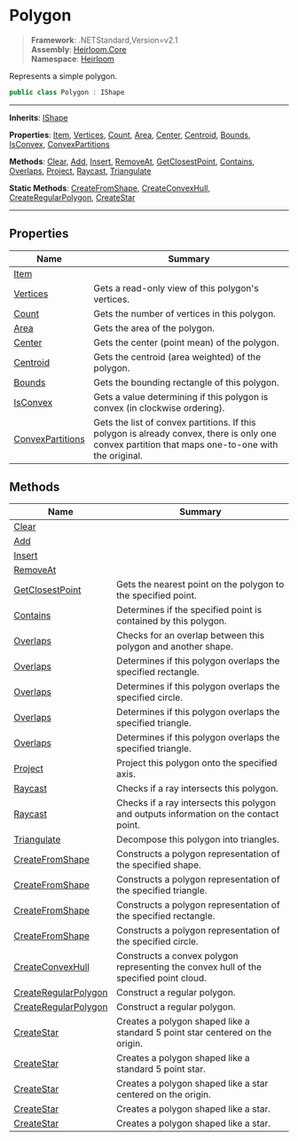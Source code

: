 # Polygon

> **Framework**: .NETStandard,Version=v2.1  
> **Assembly**: [Heirloom.Core][0]  
> **Namespace**: [Heirloom][0]  

Represents a simple polygon.

```cs
public class Polygon : IShape
```

--------------------------------------------------------------------------------

**Inherits**: [IShape][1]

**Properties**: [Item][2], [Vertices][3], [Count][4], [Area][5], [Center][6], [Centroid][7], [Bounds][8], [IsConvex][9], [ConvexPartitions][10]

**Methods**: [Clear][11], [Add][12], [Insert][13], [RemoveAt][14], [GetClosestPoint][15], [Contains][16], [Overlaps][17], [Project][18], [Raycast][19], [Triangulate][20]

**Static Methods**: [CreateFromShape][21], [CreateConvexHull][22], [CreateRegularPolygon][23], [CreateStar][24]

--------------------------------------------------------------------------------

## Properties

| Name                   | Summary                                                                                                                                           |
|------------------------|---------------------------------------------------------------------------------------------------------------------------------------------------|
| [Item][2]              |                                                                                                                                                   |
| [Vertices][3]          | Gets a read-only view of this polygon's vertices.                                                                                                 |
| [Count][4]             | Gets the number of vertices in this polygon.                                                                                                      |
| [Area][5]              | Gets the area of the polygon.                                                                                                                     |
| [Center][6]            | Gets the center (point mean) of the polygon.                                                                                                      |
| [Centroid][7]          | Gets the centroid (area weighted) of the polygon.                                                                                                 |
| [Bounds][8]            | Gets the bounding rectangle of this polygon.                                                                                                      |
| [IsConvex][9]          | Gets a value determining if this polygon is convex (in clockwise ordering).                                                                       |
| [ConvexPartitions][10] | Gets the list of convex partitions. If this polygon is already convex, there is only one convex partition that maps one-to-one with the original. |

## Methods

| Name                       | Summary                                                                                |
|----------------------------|----------------------------------------------------------------------------------------|
| [Clear][11]                |                                                                                        |
| [Add][12]                  |                                                                                        |
| [Insert][13]               |                                                                                        |
| [RemoveAt][14]             |                                                                                        |
| [GetClosestPoint][15]      | Gets the nearest point on the polygon to the specified point.                          |
| [Contains][16]             | Determines if the specified point is contained by this polygon.                        |
| [Overlaps][17]             | Checks for an overlap between this polygon and another shape.                          |
| [Overlaps][17]             | Determines if this polygon overlaps the specified rectangle.                           |
| [Overlaps][17]             | Determines if this polygon overlaps the specified circle.                              |
| [Overlaps][17]             | Determines if this polygon overlaps the specified triangle.                            |
| [Overlaps][17]             | Determines if this polygon overlaps the specified triangle.                            |
| [Project][18]              | Project this polygon onto the specified axis.                                          |
| [Raycast][19]              | Checks if a ray intersects this polygon.                                               |
| [Raycast][19]              | Checks if a ray intersects this polygon and outputs information on the contact point.  |
| [Triangulate][20]          | Decompose this polygon into triangles.                                                 |
| [CreateFromShape][21]      | Constructs a polygon representation of the specified shape.                            |
| [CreateFromShape][21]      | Constructs a polygon representation of the specified triangle.                         |
| [CreateFromShape][21]      | Constructs a polygon representation of the specified rectangle.                        |
| [CreateFromShape][21]      | Constructs a polygon representation of the specified circle.                           |
| [CreateConvexHull][22]     | Constructs a convex polygon representing the convex hull of the specified point cloud. |
| [CreateRegularPolygon][23] | Construct a regular polygon.                                                           |
| [CreateRegularPolygon][23] | Construct a regular polygon.                                                           |
| [CreateStar][24]           | Creates a polygon shaped like a standard 5 point star centered on the origin.          |
| [CreateStar][24]           | Creates a polygon shaped like a standard 5 point star.                                 |
| [CreateStar][24]           | Creates a polygon shaped like a star centered on the origin.                           |
| [CreateStar][24]           | Creates a polygon shaped like a star.                                                  |
| [CreateStar][24]           | Creates a polygon shaped like a star.                                                  |

[0]: ../Heirloom.Core.md
[1]: Heirloom.IShape.md
[2]: Heirloom.Polygon.Item.md
[3]: Heirloom.Polygon.Vertices.md
[4]: Heirloom.Polygon.Count.md
[5]: Heirloom.Polygon.Area.md
[6]: Heirloom.Polygon.Center.md
[7]: Heirloom.Polygon.Centroid.md
[8]: Heirloom.Polygon.Bounds.md
[9]: Heirloom.Polygon.IsConvex.md
[10]: Heirloom.Polygon.ConvexPartitions.md
[11]: Heirloom.Polygon.Clear.md
[12]: Heirloom.Polygon.Add.md
[13]: Heirloom.Polygon.Insert.md
[14]: Heirloom.Polygon.RemoveAt.md
[15]: Heirloom.Polygon.GetClosestPoint.md
[16]: Heirloom.Polygon.Contains.md
[17]: Heirloom.Polygon.Overlaps.md
[18]: Heirloom.Polygon.Project.md
[19]: Heirloom.Polygon.Raycast.md
[20]: Heirloom.Polygon.Triangulate.md
[21]: Heirloom.Polygon.CreateFromShape.md
[22]: Heirloom.Polygon.CreateConvexHull.md
[23]: Heirloom.Polygon.CreateRegularPolygon.md
[24]: Heirloom.Polygon.CreateStar.md

